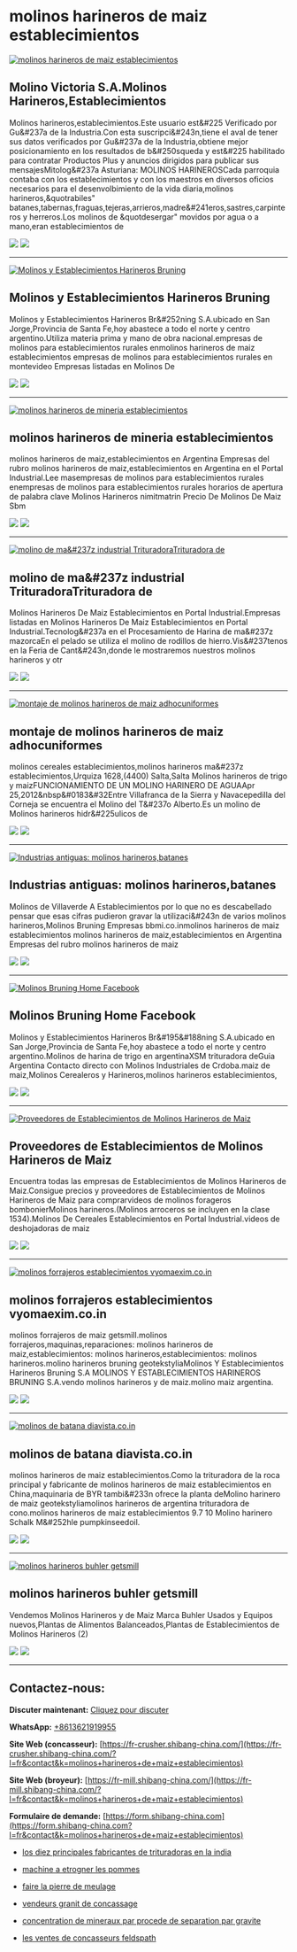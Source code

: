 # molinos harineros de maiz establecimientos

<a href="https://swt.shibang-china.com/?l=fr&img&k=molinos+harineros+de+maiz+establecimientos" target="_blank">![molinos harineros de maiz establecimientos](http://static.shibang-china.com/all-800x300/898.jpg)</a>

## Molino Victoria S.A.Molinos Harineros,Establecimientos
Molinos harineros,establecimientos.Este usuario est&#225 Verificado por Gu&#237a de la Industria.Con esta suscripci&#243n,tiene el aval de tener sus datos verificados por Gu&#237a de la Industria,obtiene mejor posicionamiento en los resultados de b&#250squeda y est&#225 habilitado para contratar Productos Plus y anuncios dirigidos para publicar sus mensajesMitolog&#237a Asturiana: MOLINOS HARINEROSCada parroquia contaba con los establecimientos y con los maestros en diversos oficios necesarios para el desenvolbimiento de la vida diaria,molinos harineros,&quotrabiles" batanes,tabernas,fraguas,tejeras,arrieros,madre&#241eros,sastres,carpinteros y herreros.Los molinos de &quotdesergar" movidos por agua o a mano,eran establecimientos de


<a href="https://whatsapp.shibangsoft.com/WhatsApp.php" target="_blank" title="WhatsApp">![](http://static.shibang-china.com/icon/whatsapp.png)</a> <a href="https://swt.shibang-china.com/?l=fr&icon&k=molinos+harineros+de+maiz+establecimientos" target="_blank">![](http://static.shibang-china.com/icon/chat-fr.png)</a>

---

<a href="https://swt.shibang-china.com/?l=fr&img&k=molinos+harineros+de+maiz+establecimientos" target="_blank">![Molinos y Establecimientos Harineros Bruning](http://static.shibang-china.com/all-800x300/82.jpg)</a>

## Molinos y Establecimientos Harineros Bruning
Molinos y Establecimientos Harineros Br&#252ning S.A.ubicado en San Jorge,Provincia de Santa Fe,hoy abastece a todo el norte y centro argentino.Utiliza materia prima y mano de obra nacional.empresas de molinos para establecimientos rurales enmolinos harineros de maiz establecimientos empresas de molinos para establecimientos rurales en montevideo Empresas listadas en Molinos De


<a href="https://whatsapp.shibangsoft.com/WhatsApp.php" target="_blank" title="WhatsApp">![](http://static.shibang-china.com/icon/whatsapp.png)</a> <a href="https://swt.shibang-china.com/?l=fr&icon&k=molinos+harineros+de+maiz+establecimientos" target="_blank">![](http://static.shibang-china.com/icon/chat-fr.png)</a>

---

<a href="https://swt.shibang-china.com/?l=fr&img&k=molinos+harineros+de+maiz+establecimientos" target="_blank">![molinos harineros de mineria establecimientos](http://static.shibang-china.com/all-800x300/21.jpg)</a>

## molinos harineros de mineria establecimientos
molinos harineros de maiz,establecimientos en Argentina Empresas del rubro molinos harineros de maiz,establecimientos en Argentina en el Portal Industrial.Lee masempresas de molinos para establecimientos rurales enempresas de molinos para establecimientos rurales horarios de apertura de palabra clave Molinos Harineros nimitmatrin Precio De Molinos De Maiz Sbm


<a href="https://whatsapp.shibangsoft.com/WhatsApp.php" target="_blank" title="WhatsApp">![](http://static.shibang-china.com/icon/whatsapp.png)</a> <a href="https://swt.shibang-china.com/?l=fr&icon&k=molinos+harineros+de+maiz+establecimientos" target="_blank">![](http://static.shibang-china.com/icon/chat-fr.png)</a>

---

<a href="https://swt.shibang-china.com/?l=fr&img&k=molinos+harineros+de+maiz+establecimientos" target="_blank">![molino de ma&#237z industrial TrituradoraTrituradora de](http://static.shibang-china.com/all-800x300/719.jpg)</a>

## molino de ma&#237z industrial TrituradoraTrituradora de
Molinos Harineros De Maiz Establecimientos en Portal Industrial.Empresas listadas en Molinos Harineros De Maiz Establecimientos en Portal Industrial.Tecnolog&#237a en el Procesamiento de Harina de ma&#237z mazorcaEn el pelado se utiliza el molino de rodillos de hierro.Vis&#237tenos en la Feria de Cant&#243n,donde le mostraremos nuestros molinos harineros y otr


<a href="https://whatsapp.shibangsoft.com/WhatsApp.php" target="_blank" title="WhatsApp">![](http://static.shibang-china.com/icon/whatsapp.png)</a> <a href="https://swt.shibang-china.com/?l=fr&icon&k=molinos+harineros+de+maiz+establecimientos" target="_blank">![](http://static.shibang-china.com/icon/chat-fr.png)</a>

---

<a href="https://swt.shibang-china.com/?l=fr&img&k=molinos+harineros+de+maiz+establecimientos" target="_blank">![montaje de molinos harineros de maiz adhocuniformes](http://static.shibang-china.com/all-800x300/899.jpg)</a>

## montaje de molinos harineros de maiz adhocuniformes
molinos cereales establecimientos,molinos harineros ma&#237z establecimientos,Urquiza 1628,(4400) Salta,Salta Molinos harineros de trigo y maizFUNCIONAMIENTO DE UN MOLINO HARINERO DE AGUAApr 25,2012&nbsp&#0183&#32Entre Villafranca de la Sierra y Navacepedilla del Corneja se encuentra el Molino del T&#237o Alberto.Es un molino de Molinos harineros hidr&#225ulicos de


<a href="https://whatsapp.shibangsoft.com/WhatsApp.php" target="_blank" title="WhatsApp">![](http://static.shibang-china.com/icon/whatsapp.png)</a> <a href="https://swt.shibang-china.com/?l=fr&icon&k=molinos+harineros+de+maiz+establecimientos" target="_blank">![](http://static.shibang-china.com/icon/chat-fr.png)</a>

---

<a href="https://swt.shibang-china.com/?l=fr&img&k=molinos+harineros+de+maiz+establecimientos" target="_blank">![Industrias antiguas: molinos harineros,batanes](http://static.shibang-china.com/all-800x300/536.jpg)</a>

## Industrias antiguas: molinos harineros,batanes
Molinos de Villaverde A Establecimientos por lo que no es descabellado pensar que esas cifras pudieron gravar la utilizaci&#243n de varios molinos harineros,Molinos Bruning Empresas bbmi.co.inmolinos harineros de maiz establecimientos molinos harineros de maiz,establecimientos en Argentina Empresas del rubro molinos harineros de maiz


<a href="https://whatsapp.shibangsoft.com/WhatsApp.php" target="_blank" title="WhatsApp">![](http://static.shibang-china.com/icon/whatsapp.png)</a> <a href="https://swt.shibang-china.com/?l=fr&icon&k=molinos+harineros+de+maiz+establecimientos" target="_blank">![](http://static.shibang-china.com/icon/chat-fr.png)</a>

---

<a href="https://swt.shibang-china.com/?l=fr&img&k=molinos+harineros+de+maiz+establecimientos" target="_blank">![Molinos Bruning Home Facebook](http://static.shibang-china.com/all-800x300/227.jpg)</a>

## Molinos Bruning Home Facebook
Molinos y Establecimientos Harineros Br&#195&#188ning S.A.ubicado en San Jorge,Provincia de Santa Fe,hoy abastece a todo el norte y centro argentino.Molinos de harina de trigo en argentinaXSM trituradora deGuia Argentina Contacto directo con Molinos Industriales de Crdoba.maiz de maiz,Molinos Cerealeros y Harineros,molinos harineros establecimientos,


<a href="https://whatsapp.shibangsoft.com/WhatsApp.php" target="_blank" title="WhatsApp">![](http://static.shibang-china.com/icon/whatsapp.png)</a> <a href="https://swt.shibang-china.com/?l=fr&icon&k=molinos+harineros+de+maiz+establecimientos" target="_blank">![](http://static.shibang-china.com/icon/chat-fr.png)</a>

---

<a href="https://swt.shibang-china.com/?l=fr&img&k=molinos+harineros+de+maiz+establecimientos" target="_blank">![Proveedores de Establecimientos de Molinos Harineros de Maiz](http://static.shibang-china.com/all-800x300/1500.jpg)</a>

## Proveedores de Establecimientos de Molinos Harineros de Maiz
Encuentra todas las empresas de Establecimientos de Molinos Harineros de Maiz.Consigue precios y proveedores de Establecimientos de Molinos Harineros de Maiz para comprarvideos de molinos forageros bombonierMolinos harineros.(Molinos arroceros se incluyen en la clase 1534).Molinos De Cereales Establecimientos en Portal Industrial.videos de deshojadoras de maiz


<a href="https://whatsapp.shibangsoft.com/WhatsApp.php" target="_blank" title="WhatsApp">![](http://static.shibang-china.com/icon/whatsapp.png)</a> <a href="https://swt.shibang-china.com/?l=fr&icon&k=molinos+harineros+de+maiz+establecimientos" target="_blank">![](http://static.shibang-china.com/icon/chat-fr.png)</a>

---

<a href="https://swt.shibang-china.com/?l=fr&img&k=molinos+harineros+de+maiz+establecimientos" target="_blank">![molinos forrajeros establecimientos vyomaexim.co.in](http://static.shibang-china.com/all-800x300/399.jpg)</a>

## molinos forrajeros establecimientos vyomaexim.co.in
molinos forrajeros de maiz getsmill.molinos forrajeros,maquinas,reparaciones: molinos harineros de maiz,establecimientos: molinos harineros,establecimientos: molinos harineros.molino harineros bruning geotekstyliaMolinos Y Establecimientos Harineros Bruning S.A MOLINOS Y ESTABLECIMIENTOS HARINEROS BRUNING S.A.vendo molinos harineros y de maiz.molino maiz argentina.


<a href="https://whatsapp.shibangsoft.com/WhatsApp.php" target="_blank" title="WhatsApp">![](http://static.shibang-china.com/icon/whatsapp.png)</a> <a href="https://swt.shibang-china.com/?l=fr&icon&k=molinos+harineros+de+maiz+establecimientos" target="_blank">![](http://static.shibang-china.com/icon/chat-fr.png)</a>

---

<a href="https://swt.shibang-china.com/?l=fr&img&k=molinos+harineros+de+maiz+establecimientos" target="_blank">![molinos de batana diavista.co.in](http://static.shibang-china.com/all-800x300/1008.jpg)</a>

## molinos de batana diavista.co.in
molinos harineros de maiz establecimientos.Como la trituradora de la roca principal y fabricante de molinos harineros de maiz establecimientos en China,maquinaria de BYR tambi&#233n ofrece la planta deMolino harinero de maiz geotekstyliamolinos harineros de argentina trituradora de cono.molinos harineros de maiz establecimientos 9.7 10 Molino harinero Schalk M&#252hle pumpkinseedoil.


<a href="https://whatsapp.shibangsoft.com/WhatsApp.php" target="_blank" title="WhatsApp">![](http://static.shibang-china.com/icon/whatsapp.png)</a> <a href="https://swt.shibang-china.com/?l=fr&icon&k=molinos+harineros+de+maiz+establecimientos" target="_blank">![](http://static.shibang-china.com/icon/chat-fr.png)</a>

---

<a href="https://swt.shibang-china.com/?l=fr&img&k=molinos+harineros+de+maiz+establecimientos" target="_blank">![molinos harineros buhler getsmill](http://static.shibang-china.com/all-800x300/811.jpg)</a>

## molinos harineros buhler getsmill
Vendemos Molinos Harineros y de Maiz Marca Buhler Usados y Equipos nuevos,Plantas de Alimentos Balanceados,Plantas de Establecimientos de Molinos Harineros (2)

<a href="https://whatsapp.shibangsoft.com/WhatsApp.php" target="_blank" title="WhatsApp">![](http://static.shibang-china.com/icon/whatsapp.png)</a> <a href="https://swt.shibang-china.com/?l=fr&icon&k=molinos+harineros+de+maiz+establecimientos" target="_blank">![](http://static.shibang-china.com/icon/chat-fr.png)</a>

---
## Contactez-nous:

**Discuter maintenant:** [Cliquez pour discuter](https://swt.shibang-china.com?l=fr&contact&k=molinos+harineros+de+maiz+establecimientos)

**WhatsApp:**  [+8613621919955](https://whatsapp.shibangsoft.com/WhatsApp.php)

**Site Web (concasseur):** [https://fr-crusher.shibang-china.com/](https://fr-crusher.shibang-china.com/?l=fr&contact&k=molinos+harineros+de+maiz+establecimientos)

**Site Web (broyeur):** [https://fr-mill.shibang-china.com/](https://fr-mill.shibang-china.com/?l=fr&contact&k=molinos+harineros+de+maiz+establecimientos)

**Formulaire de demande:** [https://form.shibang-china.com](https://form.shibang-china.com?l=fr&contact&k=molinos+harineros+de+maiz+establecimientos)

* [los diez principales fabricantes de trituradoras en la india](../64/los%20diez%20principales%20fabricantes%20de%20trituradoras%20en%20la%20india.md)

* [machine a etrogner les pommes](../65/machine%20a%20etrogner%20les%20pommes.md)

* [faire la pierre de meulage](../65/faire%20la%20pierre%20de%20meulage.md)

* [vendeurs granit de concassage](../65/vendeurs%20granit%20de%20concassage.md)

* [concentration de mineraux par procede de separation par gravite](../65/concentration%20de%20mineraux%20par%20procede%20de%20separation%20par%20gravite.md)

* [les ventes de concasseurs feldspath](../61/les%20ventes%20de%20concasseurs%20feldspath.md)